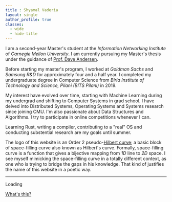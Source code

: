 ```yaml
---
title : Shyamal Vaderia
layout: single
author_profile: true
classes: 
  - wide
  - hide-title
---
```


I am a second-year Master's student at the *Information Networking Institute* of *Carnegie Mellon University*.
I am currently pursuing my Master's thesis under the guidance of [Prof. Dave Andersen](https://www.cs.cmu.edu/~dga/).

Before starting my master's program, I worked at *Goldman Sachs* and *Samsung R&D* for approximately four and a half year.
I completed my undergraduate degree in Computer Science from *Birla Institute of Technology and Science, Pilani (BITS Pilani)* in 2019.

My interest have evolved over time, starting with Machine Learning during my undergrad and shifting to Computer Systems in grad school.
I have delved into Distributed Systems, Operating Systems and Systems research since joining CMU.
I'm also passionate about Data Structures and Algorithms. I try to participate in online competitions whenever I can.

Learning Rust, writing a compiler, contributing to a "real" OS and conducting
substential research are my goals until summer. 

The logo of this website is an Order 2 pseudo-[Hilbert curve][hc]; a basic block of space-filling curve also known as Hilbert's curve.
Formally, space-filling curve is a function that gives a bijective mapping from *1D* line to *2D* space.
I see myself mimicking the space-filling curve in a totally different context, as one who is trying to bridge the gaps in his knowledge.
That kind of justifies the name of this website in a poetic way.


[hc]: https://www.youtube.com/watch?v=3s7h2MHQtxc 

<hr>

<script src="{{ '/assets/js/quote.js' | relative_url }}"></script>


<div>
<div class="quote-of-the-day notice">
    <p id="quote">Loading</p>
    <footer id="attribution"></footer>
</div>
<p class="quote-info"><a href="https://github.com/svaderia/quote-of-the-day">What's this?</a></p>
</div>
